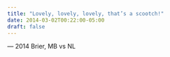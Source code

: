 ```yaml
---
title: "Lovely, lovely, lovely, that’s a scootch!"
date: 2014-03-02T00:22:00-05:00
draft: false
---
```

— 2014 Brier, MB vs NL
<!--more--> 

